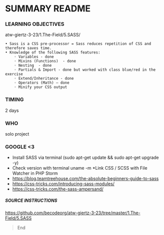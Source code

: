 # SUMMARY README

### LEARNING OBJECTIVES

atw-giertz-3-23/1.The-Field/5.SASS/
 
    • Sass is a CSS pre-processor = Sass reduces repetition of CSS and therefore saves time.
    • Knowledge of the following SASS features: 
        ◦ Variables - done
        ◦ Mixins (Functions)  - done
        ◦ Nesting  - done
        ◦ Partials & Import - done but worked with class blue/red in the exercise
        ◦ Extend/Inheritance - done
        ◦ Operators (Math) – done
        ◦ Minify your CSS output 

### TIMING
2 days

### WHO
solo project


### GOOGLE <3
* Install SASS via terminal (sudo apt-get update && sudo apt-get upgrade -y)
* Check version with terminal uname -m
*Link CSS / SCSS with File Watcher in PHP Storm
* https://blog.teamtreehouse.com/the-absolute-beginners-guide-to-sass
* https://css-tricks.com/introducing-sass-modules/
* https://css-tricks.com/the-sass-ampersand/

##### SOURCE INSTRUCTIONS
https://github.com/becodeorg/atw-giertz-3-23/tree/master/1.The-Field/5.SASS

    
> End
